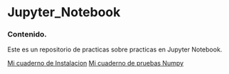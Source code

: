 # Jupyter_Notebook

### Contenido.

Este es un repositorio de practicas sobre practicas en Jupyter Notebook.

[Mi cuaderno de Instalacion](Cuaderno_1.md)
[Mi cuaderno de pruebas Numpy](.\Cuaderno_2.md)
